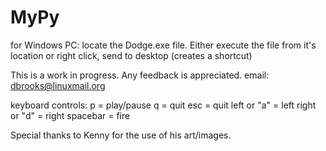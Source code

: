 # MyPy
for Windows PC: locate the Dodge.exe file. Either execute the file from it's location or right click, send to desktop (creates a shortcut)

This is a work in progress. Any feedback is appreciated.
email: dbrooks@linuxmail.org

keyboard controls:
p = play/pause
q = quit
esc = quit
left or "a" = left
right or "d" = right
spacebar = fire

Special thanks to Kenny for the use of his art/images.
